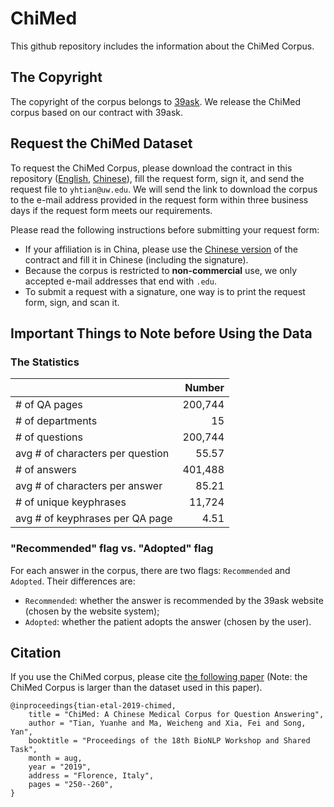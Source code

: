 # ChiMed

This github repository includes the information about the ChiMed Corpus.

## The Copyright

The copyright of the corpus belongs to [39ask](http://www.39.net/). We release the ChiMed corpus based on our contract with 39ask.

## Request the ChiMed Dataset

To request the ChiMed Corpus, please download the contract in this repository ([English](./User_Contract_(English).pdf), [Chinese](./ChiMed_数据集使用协议（中文）.pdf)), fill the request form, sign it, and send the request file to `yhtian@uw.edu`. We will send the link to download the corpus to the e-mail address provided in the request form within three business days if the request form meets our requirements.

Please read the following instructions before submitting your request form:
* If your affiliation is in China, please use the [Chinese version](./ChiMed_数据集使用协议（中文）.pdf) of the contract and fill it in Chinese (including the signature).  
* Because the corpus is restricted to **non-commercial** use, we only accepted e-mail addresses that end with `.edu`.
* To submit a request with a signature, one way is to print the request form, sign, and scan it.


## Important Things to Note before Using the Data

### The Statistics

| | Number |
|-|-:|
| \# of QA pages | 200,744 |
| \# of departments | 15 |
| \# of questions | 200,744 |
| avg \# of characters per question | 55.57 |
| \# of answers | 401,488 |
| avg \# of characters per answer | 85.21 |
| \# of unique keyphrases | 11,724 |
| avg # of keyphrases per QA page | 4.51 |

### "Recommended" flag vs. "Adopted" flag

For each answer in the corpus, there are two flags: `Recommended` and `Adopted`. Their differences are:
* `Recommended`: whether the answer is recommended by the 39ask website (chosen by the website system);
* `Adopted`: whether the patient adopts the answer (chosen by the user).


## Citation

If you use the ChiMed corpus, please cite [the following paper](https://www.aclweb.org/anthology/W19-5027/) (Note: the ChiMed Corpus is larger than the dataset used in this paper).

```
@inproceedings{tian-etal-2019-chimed,
    title = "ChiMed: A Chinese Medical Corpus for Question Answering",
    author = "Tian, Yuanhe and Ma, Weicheng and Xia, Fei and Song, Yan",
    booktitle = "Proceedings of the 18th BioNLP Workshop and Shared Task",
    month = aug,
    year = "2019",
    address = "Florence, Italy",
    pages = "250--260",
}
```

